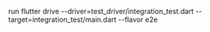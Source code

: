 run flutter drive --driver=test_driver/integration_test.dart --target=integration_test/main.dart --flavor e2e
